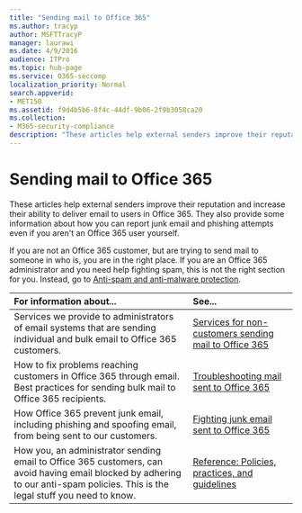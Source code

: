 ```yaml
---
title: "Sending mail to Office 365"
ms.author: tracyp
author: MSFTTracyP
manager: laurawi
ms.date: 4/9/2016
audience: ITPro
ms.topic: hub-page
ms.service: O365-seccomp
localization_priority: Normal
search.appverid:
- MET150
ms.assetid: f9d4b5b6-8f4c-44df-9b06-2f9b3058ca20
ms.collection:
- M365-security-compliance
description: "These articles help external senders improve their reputation and increase their ability to deliver email to users in Office 365. They also provide some information about how you can report junk email and phishing attempts even if you aren't an Office 365 user yourself."
---
```


# Sending mail to Office 365

These articles help external senders improve their reputation and increase their ability to deliver email to users in Office 365. They also provide some information about how you can report junk email and phishing attempts even if you aren't an Office 365 user yourself.
  
If you are not an Office 365 customer, but are trying to send mail to someone in who is, you are in the right place. If you are an Office 365 administrator and you need help fighting spam, this is not the right section for you. Instead, go to [Anti-spam and anti-malware protection](http://technet.microsoft.com/library/93c6c227-7442-4293-b64d-ec8f15c928db.aspx).
  
|**For information about...**|**See...**|
|:-----|:-----|
|Services we provide to administrators of email systems that are sending individual and bulk email to Office 365 customers.  <br/> |[Services for non-customers sending mail to Office 365](services-for-non-customers.md) <br/> |
|How to fix problems reaching customers in Office 365 through email. Best practices for sending bulk mail to Office 365 recipients.  <br/> |[Troubleshooting mail sent to Office 365](troubleshooting-mail-sent-to-office-365.md) <br/> |
|How Office 365 prevent junk email, including phishing and spoofing email, from being sent to our customers.  <br/> |[Fighting junk email sent to Office 365](fighting-junk-email.md) <br/> |
|How you, an administrator sending email to Office 365 customers, can avoid having email blocked by adhering to our anti-spam policies. This is the legal stuff you need to know.  <br/> |[Reference: Policies, practices, and guidelines](reference-policies-practices-and-guidelines.md) <br/> |
   

